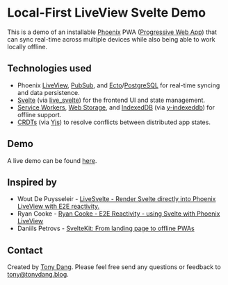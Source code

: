 # Local-First LiveView Svelte Demo

This is a demo of an installable [Phoenix](https://www.phoenixframework.org/) PWA 
([Progressive Web App](https://developer.mozilla.org/en-US/docs/Web/Progressive_web_apps)) that can 
sync real-time across multiple devices while also being able to work locally offline.

## Technologies used

- Phoenix [LiveView](https://github.com/phoenixframework/phoenix_live_view),
  [PubSub](https://hexdocs.pm/phoenix/channels.html#pubsub), and
  [Ecto](https://github.com/elixir-ecto/ecto/tree/v3.11.1)/[PostgreSQL](https://www.postgresql.org/)
  for real-time syncing and data persistence.
- [Svelte](https://svelte.dev/) (via [live_svelte](https://github.com/woutdp/live_svelte))
  for the frontend UI and state management.
- [Service Workers](https://developer.mozilla.org/en-US/docs/Web/API/Service_Worker_API), 
  [Web Storage](https://developer.mozilla.org/en-US/docs/Web/API/Web_Storage_API), and
  [IndexedDB](https://developer.mozilla.org/en-US/docs/Web/API/IndexedDB_API) 
  (via [y-indexeddb](https://github.com/yjs/y-indexeddb)) for offline support.
- [CRDTs](https://crdt.tech/) (via [Yjs](https://github.com/yjs/yjs)) to resolve conflicts between 
  distributed app states.

## Demo

A live demo can be found [here](https://liveview-svelte-pwa.fly.dev/app).

## Inspired by

- Wout De Puysseleir - [LiveSvelte - Render Svelte directly into Phoenix LiveView with E2E reactivity.](https://www.youtube.com/watch?v=JMkvbW35QvA)
- Ryan Cooke - [Ryan Cooke - E2E Reactivity - using Svelte with Phoenix LiveView](https://www.youtube.com/watch?v=asm2TTm035o)
- Daniils Petrovs - [SvelteKit: From landing page to offline PWAs](https://speakerdeck.com/danirukun/svelte-hololive-fan-booth-project)

## Contact

Created by [Tony Dang](https://tonydang.blog). Please feel free send any questions or feedback to
[tony@tonydang.blog](mailto:tony@tonydang.blog).
